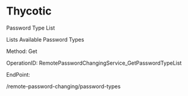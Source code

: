#     Thycotic


Password Type List

Lists Available Password Types

Method: Get

OperationID: RemotePasswordChangingService_GetPasswordTypeList

EndPoint:

/remote-password-changing/password-types
